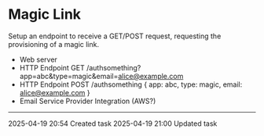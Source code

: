 Magic Link
===

Setup an endpoint to receive a GET/POST request, requesting the provisioning of a magic link.

- Web server
- HTTP Endpoint GET /authsomething?app=abc&type=magic&email=alice@example.com
- HTTP Endpoint POST /authsomething { app: abc, type: magic, email: alice@example.com }
- Email Service Provider Integration (AWS?)


---

2025-04-19 20:54	Created task
2025-04-19 21:00	Updated task
